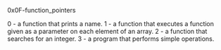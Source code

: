 0x0F-function_pointers

0 - a function that prints a name.
1 - a function that executes a function given as a parameter on each element of an array.
2 - a function that searches for an integer.
3 - a program that performs simple operations.

